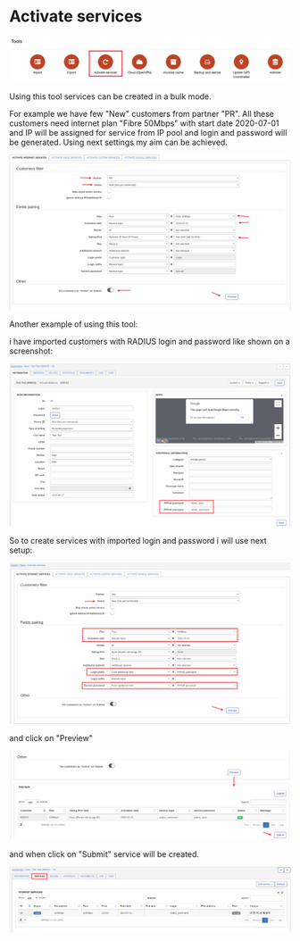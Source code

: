 Activate services
===
![icon](icon.png)

Using this tool services can be created in a bulk mode.

For example we have few "New" customers from partner "PR". All these customers need internet plan "Fibre 50Mbps" with start date 2020-07-01 and IP will be assigned for service from IP pool and login and password will be generated. Using next settings my aim can be achieved.

![activate1](activate1.png)

Another example of using this tool:

i have imported customers with RADIUS login and password like shown on a screenshot:

![customer](customer.png)

So to create services with imported login and password i will use next setup:

![activate](activate_for_customer.png)

and click on "Preview"

![preview](preview.png)

and when click on "Submit" service will be created.

![service](created_service.png)
